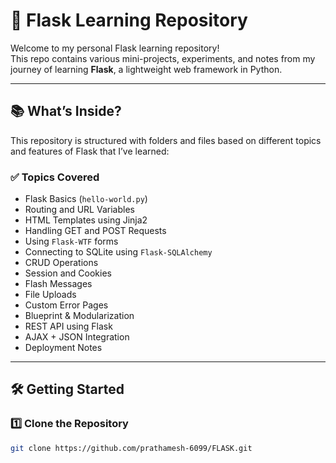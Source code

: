 # 🐍 Flask Learning Repository

Welcome to my personal Flask learning repository!  
This repo contains various mini-projects, experiments, and notes from my journey of learning **Flask**, a lightweight web framework in Python.

---

## 📚 What’s Inside?

This repository is structured with folders and files based on different topics and features of Flask that I’ve learned:

### ✅ Topics Covered

- Flask Basics (`hello-world.py`)
- Routing and URL Variables
- HTML Templates using Jinja2
- Handling GET and POST Requests
- Using `Flask-WTF` forms
- Connecting to SQLite using `Flask-SQLAlchemy`
- CRUD Operations
- Session and Cookies
- Flash Messages
- File Uploads
- Custom Error Pages
- Blueprint & Modularization
- REST API using Flask
- AJAX + JSON Integration
- Deployment Notes

---

## 🛠️ Getting Started

### 1️⃣ Clone the Repository

```bash
git clone https://github.com/prathamesh-6099/FLASK.git
